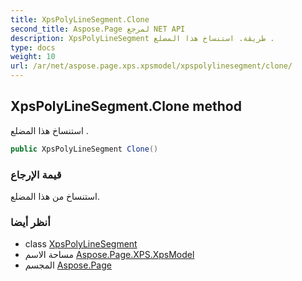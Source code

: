```yaml
---
title: XpsPolyLineSegment.Clone
second_title: Aspose.Page لمرجع NET API
description: XpsPolyLineSegment طريقة. استنساخ هذا المضلع .
type: docs
weight: 10
url: /ar/net/aspose.page.xps.xpsmodel/xpspolylinesegment/clone/
---
```

## XpsPolyLineSegment.Clone method

استنساخ هذا المضلع .

```csharp
public XpsPolyLineSegment Clone()
```

### قيمة الإرجاع

استنساخ من هذا المضلع.

### أنظر أيضا

* class [XpsPolyLineSegment](../)
* مساحة الاسم [Aspose.Page.XPS.XpsModel](../../xpspolylinesegment/)
* المجسم [Aspose.Page](../../../)


